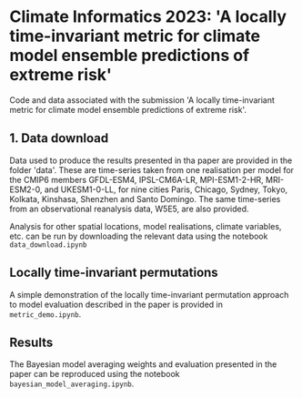 # Climate Informatics 2023: 'A locally time-invariant metric for climate model ensemble predictions of extreme risk'

Code and data associated with the submission 'A locally time-invariant metric for climate model ensemble predictions of extreme risk'.

## 1. Data download

Data used to produce the results presented in tha paper are provided in the folder 'data'. These are time-series taken from one realisation per model for the CMIP6 members GFDL-ESM4, IPSL-CM6A-LR, MPI-ESM1-2-HR, MRI-ESM2-0, and UKESM1-0-LL, for nine cities Paris, Chicago, Sydney, Tokyo, Kolkata, Kinshasa, Shenzhen and Santo Domingo. The same time-series from an observational reanalysis data, W5E5, are also provided.

Analysis for other spatial locations, model realisations, climate variables, etc. can be run by downloading the relevant data using the notebook `data_download.ipynb`


## Locally time-invariant permutations

A simple demonstration of the locally time-invariant permutation approach to model evaluation described in the paper is provided in `metric_demo.ipynb`.

## Results

The Bayesian model averaging weights and evaluation presented in the paper can be reproduced using the notebook `bayesian_model_averaging.ipynb`.
